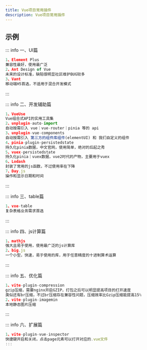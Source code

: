```yaml
---
title: Vue项目常用插件
description: Vue项目常用插件
---
```


<c-title title="Vue项目常用插件" />

## 示例

::: info 一、UI篇
```js
1、Element Plus
兼容性最好，使用最广泛
2、Ant Design of Vue
未来的设计标准，缺陷很明显社区维护BUG较多
3、Vant
移动端H5首选，不适用于混合开发模式
```
:::

::: info 二、开发辅助篇
```js
1、VueUse
Vue组合式API的实用工具集
2、unplugin-auto-import
自动按需引入 vue｜vue-router｜pinia 等的 api
3、unplugin-vue-components
自动按需引入 第三方的组件库组件(elementUI) 和 我们自定义的组件
4、pinia-plugin-persistedstate
持久化pinia数据，中文官网，使用简单，绝对的后起之秀
5、vuex-persistedstate
持久化pinia｜vuex数据，vue2时代的产物，主要用于vuex
6、Lodash
封装了常用的js函数，不过使用率在下降
7、Day.js
操作和显示日期和时间
```
:::

::: info 三、table篇
```js
1、vxe-table
复杂表格业务需求首选
```
:::

::: info 四、js计算篇
```js
1、mathjs
强大且易于使用，使用最广泛的js计算库
2、big.js
一个小型，快速，易于使用的库，用于任意精度的十进制算术运算
```
:::

::: info 五、优化篇
```js
1、vite-plugin-compression
gzip压缩，需要nginx开启GZIP，打包之后可以明显提高项目的打开速度
类似还有br压缩，不过br压缩存在兼容性问题，压缩效率比Gzip压缩能提高15%
2、vite-plugin-imagemin
本地静态图片压缩
```
:::

::: info 六、扩展篇
```js
1、vite-plugin-vue-inspector
快捷键开启和关闭，点击page元素可以打开对应的.vue文件
:::
